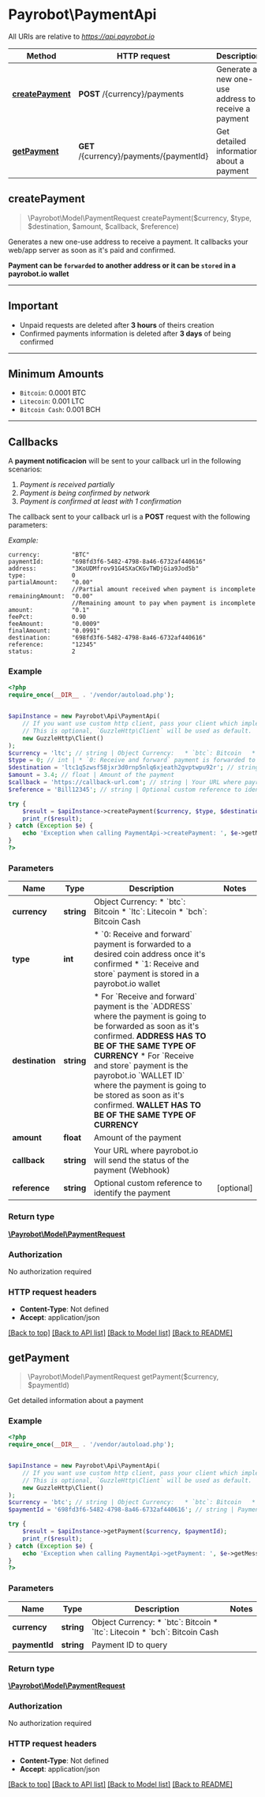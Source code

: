 # Payrobot\PaymentApi

All URIs are relative to *https://api.payrobot.io*

Method | HTTP request | Description
------------- | ------------- | -------------
[**createPayment**](PaymentApi.md#createPayment) | **POST** /{currency}/payments | Generate a new one-use address to receive a payment
[**getPayment**](PaymentApi.md#getPayment) | **GET** /{currency}/payments/{paymentId} | Get detailed information about a payment



## createPayment

> \Payrobot\Model\PaymentRequest createPayment($currency, $type, $destination, $amount, $callback, $reference)

Generates a new one-use address to receive a payment. It callbacks your web/app server as soon as it's paid and confirmed.

**Payment can be `forwarded` to another address or it can be `stored` in a payrobot.io wallet**


---
## Important

  * Unpaid requests are deleted after **3 hours** of theirs creation
  * Confirmed payments information is deleted after **3 days** of being confirmed

---
## Minimum Amounts


  * `Bitcoin`: 0.0001 BTC
  * `Litecoin`: 0.001 LTC
  * `Bitcoin Cash`: 0.001 BCH

---
## Callbacks
A **payment notificacion** will be sent to your callback url in the following scenarios:

  1. *Payment is received partially*
  2. *Payment is being confirmed by network*
  3. *Payment is confirmed at least with 1 confirmation*


The callback sent to your callback url is a **POST** request with the following parameters:

*Example:*

    currency:         "BTC"
    paymentId:        "698fd3f6-5482-4798-8a46-6732af440616"
    address:          "3KoUDMfrov91G4SXaCKGvTWDjGia9Jod5b"
    type:             0
    partialAmount:    "0.00"
                      //Partial amount received when payment is incomplete
    remainingAmount:  "0.00"
                      //Remaining amount to pay when payment is incomplete
    amount:           "0.1"
    feePct:           0.90
    feeAmount:        "0.0009"
    finalAmount:      "0.0991"
    destination:      "698fd3f6-5482-4798-8a46-6732af440616"
    reference:        "12345"
    status:           2

### Example

```php
<?php
require_once(__DIR__ . '/vendor/autoload.php');


$apiInstance = new Payrobot\Api\PaymentApi(
    // If you want use custom http client, pass your client which implements `GuzzleHttp\ClientInterface`.
    // This is optional, `GuzzleHttp\Client` will be used as default.
    new GuzzleHttp\Client()
);
$currency = 'ltc'; // string | Object Currency:   * `btc`: Bitcoin   * `ltc`: Litecoin   * `bch`: Bitcoin Cash
$type = 0; // int | * `0: Receive and forward` payment is forwarded to a desired coin address once it's confirmed  * `1: Receive and store` payment is stored in a payrobot.io wallet
$destination = 'ltc1q5zwsf58jxr3d0rnp5nlq6xjeath2gvptwpu92r'; // string | * For `Receive and forward` payment is the `ADDRESS` where the payment is going to be forwarded as soon as it's confirmed. **ADDRESS HAVE TO BE OF THE SAME TYPE OF CURRENCY**  * For `Receive and store` payment is the payrobot.io `WALLET ID` where the payment is going to be stored as soon as it's confirmed. **WALLET HAVE TO BE OF THE SAME TYPE OF CURRENCY**
$amount = 3.4; // float | Amount of the payment
$callback = 'https://callback-url.com'; // string | Your URL where payrobot.io will send the status of the payment (Webhook)
$reference = 'Bill12345'; // string | Optional custom reference to identify the payment

try {
    $result = $apiInstance->createPayment($currency, $type, $destination, $amount, $callback, $reference);
    print_r($result);
} catch (Exception $e) {
    echo 'Exception when calling PaymentApi->createPayment: ', $e->getMessage(), PHP_EOL;
}
?>
```

### Parameters


Name | Type | Description  | Notes
------------- | ------------- | ------------- | -------------
 **currency** | **string**| Object Currency:   * &#x60;btc&#x60;: Bitcoin   * &#x60;ltc&#x60;: Litecoin   * &#x60;bch&#x60;: Bitcoin Cash |
 **type** | **int**| * &#x60;0: Receive and forward&#x60; payment is forwarded to a desired coin address once it&#39;s confirmed  * &#x60;1: Receive and store&#x60; payment is stored in a payrobot.io wallet |
 **destination** | **string**| * For &#x60;Receive and forward&#x60; payment is the &#x60;ADDRESS&#x60; where the payment is going to be forwarded as soon as it&#39;s confirmed. **ADDRESS HAS TO BE OF THE SAME TYPE OF CURRENCY**  * For &#x60;Receive and store&#x60; payment is the payrobot.io &#x60;WALLET ID&#x60; where the payment is going to be stored as soon as it&#39;s confirmed. **WALLET HAS TO BE OF THE SAME TYPE OF CURRENCY** |
 **amount** | **float**| Amount of the payment |
 **callback** | **string**| Your URL where payrobot.io will send the status of the payment (Webhook) |
 **reference** | **string**| Optional custom reference to identify the payment | [optional]

### Return type

[**\Payrobot\Model\PaymentRequest**](../Model/PaymentRequest.md)

### Authorization

No authorization required

### HTTP request headers

- **Content-Type**: Not defined
- **Accept**: application/json

[[Back to top]](#) [[Back to API list]](../../README.md#documentation-for-api-endpoints)
[[Back to Model list]](../../README.md#documentation-for-models)
[[Back to README]](../../README.md)


## getPayment

> \Payrobot\Model\PaymentRequest getPayment($currency, $paymentId)

Get detailed information about a payment

### Example

```php
<?php
require_once(__DIR__ . '/vendor/autoload.php');


$apiInstance = new Payrobot\Api\PaymentApi(
    // If you want use custom http client, pass your client which implements `GuzzleHttp\ClientInterface`.
    // This is optional, `GuzzleHttp\Client` will be used as default.
    new GuzzleHttp\Client()
);
$currency = 'btc'; // string | Object Currency:   * `btc`: Bitcoin   * `ltc`: Litecoin   * `bch`: Bitcoin Cash
$paymentId = '698fd3f6-5482-4798-8a46-6732af440616'; // string | Payment ID to query

try {
    $result = $apiInstance->getPayment($currency, $paymentId);
    print_r($result);
} catch (Exception $e) {
    echo 'Exception when calling PaymentApi->getPayment: ', $e->getMessage(), PHP_EOL;
}
?>
```

### Parameters


Name | Type | Description  | Notes
------------- | ------------- | ------------- | -------------
 **currency** | **string**| Object Currency:   * &#x60;btc&#x60;: Bitcoin   * &#x60;ltc&#x60;: Litecoin   * &#x60;bch&#x60;: Bitcoin Cash |
 **paymentId** | **string**| Payment ID to query |

### Return type

[**\Payrobot\Model\PaymentRequest**](../Model/PaymentRequest.md)

### Authorization

No authorization required

### HTTP request headers

- **Content-Type**: Not defined
- **Accept**: application/json

[[Back to top]](#) [[Back to API list]](../../README.md#documentation-for-api-endpoints)
[[Back to Model list]](../../README.md#documentation-for-models)
[[Back to README]](../../README.md)

